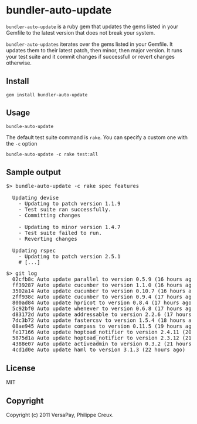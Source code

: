 # bundler-auto-update

`bundler-auto-update` is a ruby gem that updates the gems listed in your Gemfile to the latest version that does not break your system.

`bundler-auto-updates` iterates over the gems listed in your Gemfile. It updates them to their latest patch, then minor, then major version. It runs your test suite and it commit changes if successfull or revert changes otherwise.


## Install

    gem install bundler-auto-update

## Usage

    bundle-auto-update

The default test suite command is `rake`.  You can specify a custom one with the `-c` option

    bundle-auto-update -c rake test:all

## Sample output

<pre>
$> bundle-auto-update -c rake spec features

  Updating devise
    - Updating to patch version 1.1.9
    - Test suite ran successfully.
    - Committing changes

    - Updating to minor version 1.4.7
    - Test suite failed to run.
    - Reverting changes

  Updating rspec
    - Updating to patch version 2.5.1
    # [...]
</pre>

<pre>
$> git log
  02cfb8c Auto update parallel to version 0.5.9 (16 hours ago) <Hudson>
  ff39287 Auto update cucumber to version 1.1.0 (16 hours ago) <Hudson>
  3502a14 Auto update cucumber to version 0.10.7 (16 hours ago) <Hudson>
  2ff938c Auto update cucumber to version 0.9.4 (17 hours ago) <Hudson>
  800ad84 Auto update hpricot to version 0.8.4 (17 hours ago) <Hudson>
  5c92bf0 Auto update whenever to version 0.6.8 (17 hours ago) <Hudson>
  d83172d Auto update addressable to version 2.2.6 (17 hours ago) <Hudson>
  7dc3b72 Auto update fastercsv to version 1.5.4 (18 hours ago) <Hudson>
  08ae945 Auto update compass to version 0.11.5 (19 hours ago) <Philippe Creux>
  fe17166 Auto update hoptoad_notifier to version 2.4.11 (20 hours ago) <Philippe Creux>
  5875d1a Auto update hoptoad_notifier to version 2.3.12 (21 hours ago) <Philippe Creux>
  4388e07 Auto update activeadmin to version 0.3.2 (21 hours ago) <Philippe Creux>
  4cd1d0e Auto update haml to version 3.1.3 (22 hours ago) <Philippe Creux>
</pre>

## License

MIT

## Copyright

Copyright (c) 2011 VersaPay, Philippe Creux.

